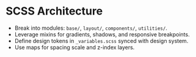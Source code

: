 # SCSS Architecture

- Break into modules: `base/`, `layout/`, `components/`, `utilities/`.
- Leverage mixins for gradients, shadows, and responsive breakpoints.
- Define design tokens in `_variables.scss` synced with design system.
- Use maps for spacing scale and z-index layers.
